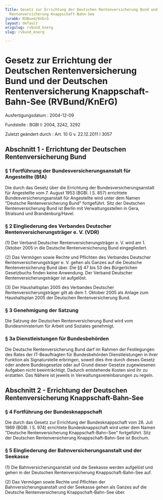 ```yaml
---
Title: Gesetz zur Errichtung der Deutschen Rentenversicherung Bund und der Deutschen
  Rentenversicherung Knappschaft-Bahn-See
jurabk: RVBund/KnErG
layout: default
origslug: rvbund_knerg
slug: rvbund_knerg

---
```


# Gesetz zur Errichtung der Deutschen Rentenversicherung Bund und der Deutschen Rentenversicherung Knappschaft-Bahn-See (RVBund/KnErG)

Ausfertigungsdatum
:   2004-12-09

Fundstelle
:   BGBl I: 2004, 3242, 3292

Zuletzt geändert durch
:   Art. 10 G v. 22.12.2011 I 3057

## Abschnitt 1 - Errichtung der Deutschen Rentenversicherung Bund

### § 1 Fortführung der Bundesversicherungsanstalt für Angestellte (BfA)

Die durch das Gesetz über die Errichtung der
Bundesversicherungsanstalt für Angestellte vom 7. August 1953 (BGBl. I
S. 857) errichtete Bundesversicherungsanstalt für Angestellte wird
unter dem Namen "Deutsche Rentenversicherung Bund" fortgeführt. Sitz
der Deutschen Rentenversicherung Bund ist Berlin mit
Verwaltungsstellen in Gera, Stralsund und Brandenburg/Havel.

### § 2 Eingliederung des Verbandes Deutscher Rentenversicherungsträger e. V. (VDR)

(1) Der Verband Deutscher Rentenversicherungsträger e. V. wird am 1.
Oktober 2005 in die Deutsche Rentenversicherung Bund eingegliedert.

(2) Das Vermögen sowie Rechte und Pflichten des Verbandes Deutscher
Rentenversicherungsträger e. V. gehen als Ganzes auf die Deutsche
Rentenversicherung Bund über. Die §§ 47 bis 53 des Bürgerlichen
Gesetzbuchs finden keine Anwendung. Der Verband Deutscher
Rentenversicherungsträger ist aufgelöst.

(3) Der Haushaltsplan 2005 des Verbandes Deutscher
Rentenversicherungsträger gilt ab dem 1. Oktober 2005 als Anlage zum
Haushaltsplan 2005 der Deutschen Rentenversicherung Bund.

### § 3 Genehmigung der Satzung

Die Satzung der Deutschen Rentenversicherung Bund wird vom
Bundesministerium für Arbeit und Soziales genehmigt.

### § 3a Dienstleistungen für Bundesbehörden

Die Deutsche Rentenversicherung Bund darf im Rahmen der Festlegungen
des Rates der IT-Beauftragten für Bundesbehörden Dienstleistungen in
ihrer Funktion als Signaturstelle erbringen, soweit dies ihre durch
dieses Gesetz oder andere Bundesgesetze oder auf Grund dieser Gesetze
zugewiesenen Aufgaben nicht beeinträchtigt. Dadurch entstehende Kosten
sind ihr zu erstatten. Das Nähere ist jeweils in
Verwaltungsvereinbarungen zu regeln.

## Abschnitt 2 - Errichtung der Deutschen Rentenversicherung Knappschaft-Bahn-See

### § 4 Fortführung der Bundesknappschaft

Die durch das Gesetz zur Errichtung der Bundesknappschaft vom 28. Juli
1969 (BGBl. I S. 974) errichtete Bundesknappschaft wird unter dem
Namen "Deutsche Rentenversicherung Knappschaft-Bahn-See" fortgeführt.
Sitz der Deutschen Rentenversicherung Knappschaft-Bahn-See ist Bochum.

### § 5 Eingliederung der Bahnversicherungsanstalt und der Seekasse

(1) Die Bahnversicherungsanstalt und die Seekasse werden aufgelöst und
gehen in der Deutschen Rentenversicherung Knappschaft-Bahn-See auf.

(2) Das Vermögen sowie Rechte und Pflichten der
Bahnversicherungsanstalt und der Seekasse gehen als Ganzes auf die
Deutsche Rentenversicherung Knappschaft-Bahn-See über.

